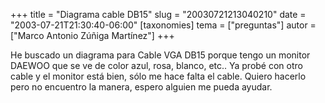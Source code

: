 +++
title = "Diagrama cable DB15"
slug = "20030721213040210"
date = "2003-07-21T21:30:40-06:00"
[taxonomies]
tema = ["preguntas"]
autor = ["Marco Antonio Zúñiga Martínez"]
+++

He buscado un diagrama para Cable VGA DB15 porque tengo un monitor
DAEWOO que se ve de color azul, rosa, blanco, etc.. Ya probé con otro
cable y el monitor está bien, sólo me hace falta el cable. Quiero
hacerlo pero no encuentro la manera, espero alguien me pueda ayudar.

